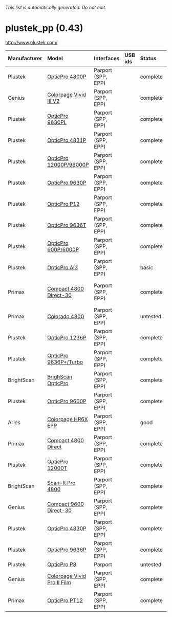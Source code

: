 _This list is automatically generated. Do not edit._

# plustek\_pp (0.43) #
http://www.plustek.com/

| **Manufacturer** | **Model** | **Interfaces** | **USB ids** | **Status** | **Comment** | **URL** |
|:-----------------|:----------|:---------------|:------------|:-----------|:------------|:--------|
|Plustek|[OpticPro 4800P](PlustekppOpticPro4800P.md)|Parport (SPP, EPP)|  |complete|  |  |
|Genius|[Colorpage Vivid III V2](PlustekppColorpageVividIIIV2.md)|Parport (SPP, EPP)|  |complete|  |Reported as PT12|
|Plustek|[OpticPro 9630PL](PlustekppOpticPro9630PL.md)|Parport (SPP, EPP)|  |complete|  |use driver-switch mov=1|
|Plustek|[OpticPro 4831P](PlustekppOpticPro4831P.md)|Parport (SPP, EPP)|  |complete|  |  |
|Plustek|[OpticPro 12000P/96000P](PlustekppOpticPro12000P96000P.md)|Parport (SPP, EPP)|  |complete|  |  |
|Plustek|[OpticPro 9630P](PlustekppOpticPro9630P.md)|Parport (SPP, EPP)|  |complete|  |  |
|Plustek|[OpticPro P12](PlustekppOpticProP12.md)|Parport (SPP, EPP)|  |complete|  |  |
|Plustek|[OpticPro 9636T](PlustekppOpticPro9636T.md)|Parport (SPP, EPP)|  |complete|  |  |
|Plustek|[OpticPro 600P/6000P](PlustekppOpticPro600P6000P.md)|Parport (SPP, EPP)|  |complete|  |  |
|Plustek|[OpticPro AI3](PlustekppOpticProAI3.md)|Parport (SPP, EPP)|  |basic|  |use driver-switch mov=5, poor picture quality|
|Primax|[Compact 4800 Direct-30](PlustekppCompact4800Direct30.md)|Parport (SPP, EPP)|  |complete|  |same as OpticPro 4830P, use driver-switch mov=7|
|Primax|[Colorado 4800](PlustekppColorado4800.md)|Parport (SPP, EPP)|  |untested|  |same as OpticPro 4800P|
|Plustek|[OpticPro 1236P](PlustekppOpticPro1236P.md)|Parport (SPP, EPP)|  |complete|  |reported as OpticPro 12000P/96000P|
|Plustek|[OpticPro 9636P+/Turbo](PlustekppOpticPro9636PTurbo.md)|Parport (SPP, EPP)|  |complete|  |use driver-switch mov=3|
|BrightScan|[BrighScan OpticPro](PlustekppBrighScanOpticPro.md)|Parport (SPP, EPP)|  |complete|  |Reported as P12|
|Plustek|[OpticPro 9600P](PlustekppOpticPro9600P.md)|Parport (SPP, EPP)|  |complete|  |  |
|Aries|[Colorpage HR6X EPP](PlustekppColorpageHR6XEPP.md)|Parport (SPP, EPP)|  |good|  |Negative scanning does not work correctly|
|Primax|[Compact 4800 Direct](PlustekppCompact4800Direct.md)|Parport (SPP, EPP)|  |complete|  |use driver-switch mov=2|
|Plustek|[OpticPro 12000T](PlustekppOpticPro12000T.md)|Parport (SPP, EPP)|  |complete|  |  |
|BrightScan|[Scan-It Pro 4800](PlustekppScanItPro4800.md)|Parport (SPP, EPP)|  |complete|  |use driver-switch mov=2|
|Genius|[Compact 9600 Direct-30](PlustekppCompact9600Direct30.md)|Parport (SPP, EPP)|  |complete|http://www.geniusnet.com.tw/|same as OpticPro 9630P|
|Plustek|[OpticPro 4830P](PlustekppOpticPro4830P.md)|Parport (SPP, EPP)|  |complete|  |  |
|Plustek|[OpticPro 9636P](PlustekppOpticPro9636P.md)|Parport (SPP, EPP)|  |complete|  |use driver-switch mov=4|
|Plustek|[OpticPro P8](PlustekppOpticProP8.md)|Parport|  |untested|  |  |
|Genius|[Colorpage Vivid Pro II Film](PlustekppColorpageVividProIIFilm.md)|Parport (SPP, EPP)|  |complete|  |Reported as OP9636T/12000T|
|Primax|[OpticPro PT12](PlustekppOpticProPT12.md)|Parport (SPP, EPP)|  |complete|http://www.primax.nl/|  |